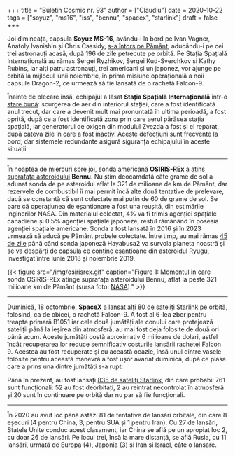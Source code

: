 +++
title = "Buletin Cosmic nr. 93"
author = ["Claudiu"]
date = 2020-10-22
tags = ["soyuz", "ms16", "iss", "bennu", "spacex", "starlink"]
draft = false
+++

Joi dimineața, capsula **Soyuz MS-16**, avându-i la bord pe Ivan Vagner, Anatoly Ivanishin și Chris Cassidy, [s-a întors pe Pământ](https://www.nasa.gov/press-release/nasa-astronaut-chris-cassidy-crewmates-land-safely-back-on-earth), aducându-i pe cei trei astronauți acasă, după 196 de zile petrecute pe orbită. Pe Stația Spațială Internațională au rămas Sergei Ryzhikov, Sergei Kud-Sverchkov și Kathy Rubins, iar alți patru astronauți, trei americani și un japonez, vor ajunge pe orbită la mijlocul lunii noiembrie, în prima misiune operațională a noii capsule Dragon-2, ce urmează să fie lansată de o rachetă Falcon-9.

Înainte de plecare însă, echipajul a lăsat **Stația Spațială Internațională** într-o [stare bună](https://tass.ru/kosmos/9760699?): scurgerea de aer din interiorul stației, care a fost identificată anul trecut, dar care a devenit mult mai pronunțată în ultima perioadă, a fost oprită, după ce a fost identificată zona prin care aerul părăsea stația spațială, iar generatorul de oxigen din modulul Zvezda a fost și el reparat, după câteva zile în care a fost inactiv. Aceste defecțiuni sunt frecvente la bord, dar sistemele redundante asigură siguranța echipajului în aceste situații.

---

În noaptea de miercuri spre joi, sonda americană **OSIRIS-REx** [a atins suprafața asteroidului](https://www.nasa.gov/feature/goddard/2020/osiris-rex-tags-surface-of-asteroid-bennu/) **Bennu**. Nu știm deocamdată câte grame de sol a adunat sonda de pe asteroidul aflat la 321 de milioane de km de Pământ, dar rezervele de combustibil îi mai permit încă alte două tentative de prelevare, dacă se constantă că sunt colectate mai puțin de 60 de grame de sol. Se pare că operațiunea de eșantionare a fost una reușită, din estimările inginerilor NASA. Din materialul colectat, 4% va fi trimis agenției spațiale canadiene și 0.5% agenției spațiale japoneze, restul rămânând în posesia agenției spațiale americane. Sonda a fost lansată în 2016 și în 2023 urmează să aducă pe Pământ probele colectate. Între timp, au mai rămas [45 de zile](https://twitter.com/haya2e%5Fjaxa/status/1319239061177970688) până când sonda japoneză Hayabusa2 va survola planeta noastră și se va despărți de capsula ce conține eșantioane din asteroidul Ryugu, investigat între iunie 2018 și noiembrie 2019.

{{< figure src="/img/osirisrex.gif" caption="Figure 1: Momentul în care sonda OSIRIS-REx atinge suprafața asteroidului Bennu, aflat la peste 321 milioane km de Pământ (sursa foto: [NASA](https://www.nasa.gov/feature/goddard/2020/osiris-rex-tags-surface-of-asteroid-bennu/))." >}}

---

Duminică, 18 octombrie, **SpaceX** [a lansat alți 80 de sateliți Starlink pe orbită](https://www.spacex.com/updates/starlink-mission-10-18-2020/index.html), folosind, ca de obicei, o rachetă Falcon-9. A fost al 6-lea zbor pentru treapta primară B1051 iar cele două jumătăți ale conului care protejează sateliții până la ieșirea din atmosferă, au mai fost deja folosite de două ori până acum. Aceste jumătăți costă aproximativ 6 milioane de dolari, astfel încât recuperarea lor reduce semnificativ costurile lansării rachetei Falcon 9. Acestea au fost recuperate și cu această ocazie, însă unul dintre vasele folosite pentru această manevră a fost ușor avariat duminică, după ce plasa care a prins una dintre jumătăți s-a rupt.

Până în prezent, au fost lansați [835 de sateliți Starlink](https://planet4589.org/space/stats/megacon/starbad.html), din care probabil 761 sunt funcționali: 52 au fost deorbitați, 2 au reintrat necontrolat în atmosferă și 20 sunt în continuare pe orbită dar nu par să fie funcționali.

---

În 2020 au avut loc până astăzi 81 de tentative de lansări orbitale, din care 8 eșecuri (4 pentru China, 3, pentru SUA și 1 pentru Iran). Cu 27 de lansări, Statele Unite conduc acest clasament, iar China se află pe un apropiat loc 2, cu doar 26 de lansări. Pe locul trei, însă la mare distanță, se află Rusia, cu 11 lansări, urmată de Europa (4), Japonia (3) și Iran și Israel, câte o lansare.